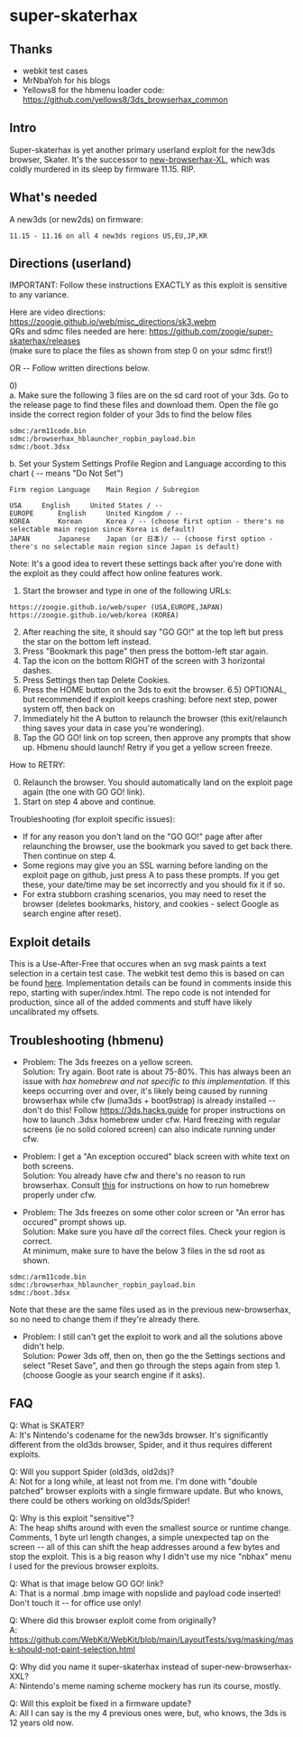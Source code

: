 # super-skaterhax

## Thanks 
- webkit test cases 
- MrNbaYoh for his blogs
- Yellows8 for the hbmenu loader code: https://github.com/yellows8/3ds_browserhax_common

## Intro

Super-skaterhax is yet another primary userland exploit for the new3ds browser, Skater. It's the successor to [new-browserhax-XL](https://github.com/zoogie/new-browserhax-XL), which was coldly murdered in its sleep by firmware 11.15. RIP.

## What's needed

A new3ds (or new2ds) on firmware:<br>
```
11.15 - 11.16 on all 4 new3ds regions US,EU,JP,KR
```

## Directions (userland)

IMPORTANT: Follow these instructions EXACTLY as this exploit is sensitive to any variance.<br>

Here are video directions: https://zoogie.github.io/web/misc_directions/sk3.webm<br>
QRs and sdmc files needed are here: https://github.com/zoogie/super-skaterhax/releases<br>
(make sure to place the files as shown from step 0 on your sdmc first!)<br>

OR -- Follow written directions below.<br>

0)<br>
a. Make sure the following 3 files are on the sd card root of your 3ds. Go to the release page to find these files and download them. Open the file go inside the correct region folder of your 3ds to find the below files <br>
```
sdmc:/arm11code.bin
sdmc:/browserhax_hblauncher_ropbin_payload.bin
sdmc:/boot.3dsx
```
b. Set your System Settings Profile Region and Language according to this chart ( -- means "Do Not Set")<br>
```
Firm region	Language	Main Region / Subregion

USA		English		United States / --
EUROPE		English		United Kingdom / --
KOREA		Korean		Korea / -- (choose first option - there's no selectable main region since Korea is default)
JAPAN		Japanese	Japan (or 日本)/ -- (choose first option - there's no selectable main region since Japan is default)
```
Note: It's a good idea to revert these settings back after you're done with the exploit as they could affect how online features work.

1) Start the browser and type in one of the following URLs:
```
https://zoogie.github.io/web/super (USA,EUROPE,JAPAN)
https://zoogie.github.io/web/korea (KOREA)
```
2) After reaching the site, it should say "GO GO!" at the top left but press the star on the bottom left instead.
3) Press "Bookmark this page" then press the bottom-left star again.
4) Tap the icon on the bottom RIGHT of the screen with 3 horizontal dashes.
5) Press Settings then tap Delete Cookies.
6) Press the HOME button on the 3ds to exit the browser. 6.5) OPTIONAL, but recommended if exploit keeps crashing: before next step, power system off, then back on
7) Immediately hit the A button to relaunch the browser (this exit/relaunch thing saves your data in case you're wondering).
8) Tap the GO GO! link on top screen, then approve any prompts that show up. Hbmenu should launch! Retry if you get a yellow screen freeze.

How to RETRY:

0) Relaunch the browser. You should automatically land on the exploit page again (the one with GO GO! link).
1) Start on step 4 above and continue.

Troubleshooting (for exploit specific issues): 

- If for any reason you don't land on the "GO GO!" page after after relaunching the browser, use the bookmark you saved to get back there. Then continue on step 4.
- Some regions may give you an SSL warning before landing on the exploit page on github, just press A to pass these prompts. If you get these, your date/time may be set incorrectly and you should fix it if so.
- For extra stubborn crashing scenarios, you may need to reset the browser (deletes bookmarks, history, and cookies - select Google as search engine after reset).

## Exploit details

This is a Use-After-Free that occures when an svg mask paints a text selection in a certain test case. The webkit test demo this is based on can be found [here](https://github.com/WebKit/WebKit/blob/main/LayoutTests/svg/masking/mask-should-not-paint-selection.html). Implementation details can be found in comments inside this repo, starting with super/index.html. The repo code is not intended for production, since all of the added comments and stuff have likely uncalibrated my offsets.

## Troubleshooting (hbmenu)

- Problem: The 3ds freezes on a yellow screen.<br>
Solution: Try again. Boot rate is about 75-80%. This has always been an issue with *hax homebrew and not specific to this implementation.* If this keeps occurring over and over, it's likely being caused by running browserhax while cfw (luma3ds + boot9strap) is already installed -- don't do this! Follow https://3ds.hacks.guide for proper instructions on how to launch .3dsx homebrew under cfw. Hard freezing with regular screens (ie no solid colored screen) can also indicate running under cfw.

- Problem: I get a "An exception occured" black screen with white text on both screens.<br>
Solution: You already have cfw and there's no reason to run browserhax. Consult [this](https://3ds.hacks.guide/finalizing-setup.html) for instructions on how to run homebrew properly under cfw.

- Problem: The 3ds freezes on some other color screen or "An error has occured" prompt shows up.<br>
Solution: Make sure you have *all* the correct files. Check your region is correct.<br>
At minimum, make sure to have the below 3 files in the sd root as shown.

```
sdmc:/arm11code.bin
sdmc:/browserhax_hblauncher_ropbin_payload.bin
sdmc:/boot.3dsx
```
Note that these are the same files used as in the previous new-browserhax, so no need to change them if they're already there.

- Problem: I still can't get the exploit to work and all the solutions above didn't help.<br>
Solution: Power 3ds off, then on, then go the the Settings sections and select "Reset Save", and then go through the steps again from step 1. (choose Google as your search engine if it asks).

## FAQ

Q: What is SKATER?<br>
A: It's Nintendo's codename for the new3ds browser. It's significantly different from the old3ds browser, Spider, and it thus requires different exploits.

Q: Will you support Spider (old3ds, old2ds)?<br>
A: Not for a long while, at least not from me. I'm done with "double patched" browser exploits with a single firmware update. But who knows, there could be others working on old3ds/Spider!

Q: Why is this exploit "sensitive"?<br>
A: The heap shifts around with even the smallest source or runtime change. Comments, 1 byte url length changes, a simple unexpected tap on the screen -- all of this can shift the heap addresses around a few bytes and stop the exploit. This is a big reason why I didn't use my nice "nbhax" menu I used for the previous browser exploits.

Q: What is that image below GO GO! link?<br>
A: That is a normal .bmp image with nopslide and payload code inserted! Don't touch it -- for office use only!

Q: Where did this browser exploit come from originally?<br>
A: https://github.com/WebKit/WebKit/blob/main/LayoutTests/svg/masking/mask-should-not-paint-selection.html

Q: Why did you name it super-skaterhax instead of super-new-browserhax-XXL?<br>
A: Nintendo's meme naming scheme mockery has run its course, mostly.

Q: Will this exploit be fixed in a firmware update?<br>
A: All I can say is the my 4 previous ones were, but, who knows, the 3ds is 12 years old now.
